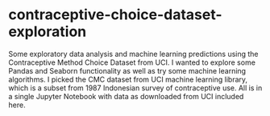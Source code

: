 # contraceptive-choice-dataset-exploration
Some exploratory data analysis and machine learning predictions using the Contraceptive Method Choice Dataset from UCI.
I wanted to explore some Pandas and Seaborn functionality as well as try some machine learning algorithms. I picked the CMC dataset from UCI machine learning library, which is a subset from 1987 Indonesian survey of contraceptive use. All is in a single Jupyter Notebook with data as downloaded from UCI included here.

